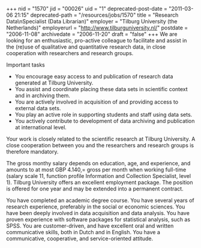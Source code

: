 +++
nid = "1570"
jid = "00026"
uid = "1"
deprecated-post-date = "2011-03-06 21:15"
deprecated-path = "/resources/jobs/1570"
title = "Research Data\nSpecialist (Data Librarian)"
employer = "Tilburg University (the Netherlands)"
employerurl = "http://www.tilburguniversity.nl/"
postdate = "2006-11-08"
archivedate = "2006-11-20"
draft = "false"
+++
We are looking for an enthusiastic, pro-active colleague to facilitate
and assist in the (re)use of qualitative and quantitative research data,
in close cooperation with researchers and research groups.

Important tasks

-   You encourage easy access to and publication of research data
    generated at Tilburg University.
-   You assist and coordinate placing these data sets in scientific
    context and in archiving them.
-   You are actively involved in acquisition of and providing access to
    external data sets.
-   You play an active role in supporting students and staff using data
    sets.
-   You actively contribute to development of data archiving and
    publication at international level.

Your work is closely related to the scientific research at Tilburg
University. A close cooperation between you and the researchers and
research groups is therefore mandatory.

The gross monthy salary depends on education, age, and experience, and
amounts to at most GBP 4.140,= gross per month when working full-time
(salary scale 11, function profile Information and Collection
Specialist, level 1). Tilburg University offers an excellent employment
package. The position is offered for one year and may be extended into a
permanent contract.
  
You have completed an academic degree course. You have several years of
research experience, preferably in the social or economic sciences. You
have been deeply involved in data acquisition and data analysis. You
have proven experience with software packages for statistical analysis,
such as SPSS. You are customer-driven, and have excellent oral and
written communicative skills, both in Dutch and in English. You have a
communicative, cooperative, and service-oriented attitude.
